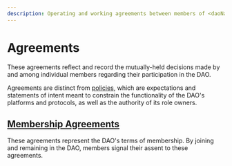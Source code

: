 ```yaml
---
description: Operating and working agreements between members of <daoName>
---
```


# Agreements

These agreements reflect and record the mutually-held decisions made by and among individual members regarding their participation in the DAO.

Agreements are distinct from [policies](/policies/index.md), which are expectations and statements of intent meant to constrain the functionality of the DAO's platforms and protocols, as well as the authority of its role owners.

## [Membership Agreements](/agreements/membership/index.md)

These agreements represent the DAO's terms of membership. By joining and remaining in the DAO, members signal their assent to these agreements.
